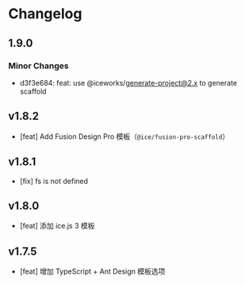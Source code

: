 # Changelog

## 1.9.0

### Minor Changes

- d3f3e684: feat: use @iceworks/generate-project@2.x to generate scaffold

## v1.8.2

- [feat] Add Fusion Design Pro 模板（`@ice/fusion-pro-scaffold`）

## v1.8.1

- [fix] fs is not defined

## v1.8.0

- [feat] 添加 ice.js 3 模板

## v1.7.5

- [feat] 增加 TypeScript + Ant Design 模板选项
